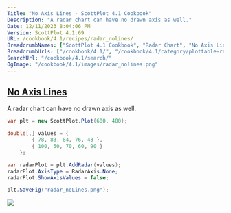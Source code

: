```yaml
---
Title: "No Axis Lines - ScottPlot 4.1 Cookbook"
Description: "A radar chart can have no drawn axis as well."
Date: 12/11/2023 8:04:06 PM
Version: ScottPlot 4.1.69
URL: /cookbook/4.1/recipes/radar_nolines/
BreadcrumbNames: ["ScottPlot 4.1 Cookbook", "Radar Chart", "No Axis Lines"]
BreadcrumbUrls: ["/cookbook/4.1/", "/cookbook/4.1/category/plottable-radar", "/cookbook/4.1/recipes/radar_nolines/"]
SearchUrl: "/cookbook/4.1/search/"
OgImage: "/cookbook/4.1/images/radar_nolines.png"
---
```


<h2><a href='/cookbook/4.1/recipes/radar_nolines/'>No Axis Lines</a></h2>

A radar chart can have no drawn axis as well.

```cs
var plt = new ScottPlot.Plot(600, 400);

double[,] values = {
        { 78, 83, 84, 76, 43 },
        { 100, 50, 70, 60, 90 }
    };

var radarPlot = plt.AddRadar(values);
radarPlot.AxisType = RadarAxis.None;
radarPlot.ShowAxisValues = false;

plt.SaveFig("radar_noLines.png");
```

<img src='../../images/radar_nolines.png' class='d-block mx-auto my-5' />


